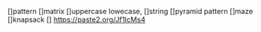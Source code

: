 []pattern
[]matrix
[]uppercase lowecase,
[]string
[]pyramid pattern
[]maze
[]knapsack
[]
https://paste2.org/Jf1IcMs4